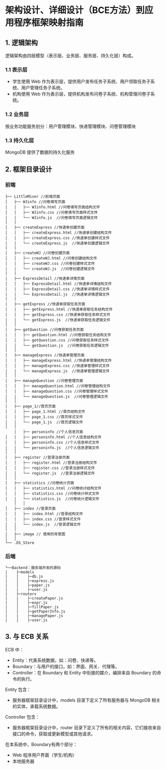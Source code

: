 # 架构设计、详细设计（BCE方法）到应用程序框架映射指南
## 1. 逻辑架构
逻辑架构由四层模型（表示层、业务层、服务层、持久化层）构成。

### 1.1 表示层
- 学生使用 Web 作为表示层，提供用户发布任务子系统、用户领取任务子系统、用户管理任务子系统。
- 机构使用 Web 作为表示层，提供机构发布问卷子系统、机构管理问卷子系统。

### 1.2 业务层
按业务功能服务划分：用户管理模块、快递管理模块、问卷管理模块

### 1.3 持久化层
MongoDB 提供了数据的持久化服务

## 2. 框架目录设计
### 前端
```
├── LittleMiser //前端页面
│   ├── WJinfo //问卷填写页面
│   │   ├── WJinfo.html //问卷填写页面结构文件
│   │   ├── WJinfo.css //问卷填写页面样式文件
│   │   └── WJinfo.js  //问卷填写页面逻辑文件
|   |
│  	├── createExpress //快递单创建页面
│   │   ├── createExpress.html //快递单创建结构文件
│   │   ├── createExpress.css //快递单创建样式文件
│   │   └── createExpress.js  //快递单创建逻辑文件
|   |
│  	├── createWJ //问卷创建页面
│   │   ├── createWJ.html //问卷创建结构文件
│   │   ├── createWJ.css //问卷创建样式文件
│   │   └── createWJ.js  //问卷创建逻辑文件
|   |
│  	├── ExpressDetail //快递单详情页面
│   │   ├── ExpressDetail.html //快递单详情结构文件
│   │   ├── ExpressDetail.css //快递单详情样式文件
│   │   └── ExpressDetail.js  //快递单详情逻辑文件
|   |
│  	├── getExpress //快递单获取任务页面
│   │   ├── getExpress.html //快递单获取任务结构文件
│   │   ├── getExpress.css //快递单获取任务样式文件
│   │   └── getExpress.js  //快递单获取任务逻辑文件
│	│
│ 	├── getQuestion //问卷获取任务页面
│   │   ├── getQuestion.html //问卷获取任务结构文件
│   │   ├── getQuestion.css //问卷获取任务样式文件
│   │   └── getQuestion.js  //问卷获取任务逻辑文件
│	│
│  	├── manageExpress //快递单管理页面
│   │   ├── manageExpress.html //快递单管理结构文件
│   │   ├── manageExpress.css //快递单管理样式文件
│   │   └── manageExpress.js  //快递单管理逻辑文件
│	│
│ 	├── manageQuestion //问卷管理页面
│   │   ├── manageQuestion.html //问卷管理结构文件
│   │   ├── manageQuestion.css //问卷管理样式文件
│   │   └── manageQuestion.js  //问卷管理逻辑文件
│	│
│ 	├── page_1//首页页面
│   │   ├── page_1.html //首页结构文件
│   │   ├── page_1.css //首页样式文件
│   │   └── page_1.js  //首页逻辑文件
│	│
    │ 	├── personinfo //个人信息页面
│   │   ├── personinfo.html //个人信息结构文件
│   │   ├── personinfo.css //个人信息样式文件
│   │   └── personinfo.js  //个人信息逻辑文件
│	│
│ 	├── register //登录注册页面
│   │   ├── register.html //登录注册结构文件
│   │   ├── register.css //登录注册样式文件
│   │   └── register.js  //登录注册逻辑文件
│	│
│ 	├── statistics //问卷统计页面
│   │   ├── statistics.html //问卷统计结构文件
│   │   ├── statistics.css //问卷统计样式文件
│   │   └── statistics.js  //问卷统计逻辑文件
    │	│
│ 	├── index //登录页面
│   │   ├── index.html //登录结构文件
│   │   ├── index.css //登录样式文件
│   │   └── index.js  //登录逻辑文件
│	│
│ 	├── image // 使用的背景图
│	│
└── .DS_Store
```

### 后端
```
└──Backend：服务端开发的源码
|    ├─models
|    |    ├─db.js
|    │    ├─express.js
|    │    ├─paper.js
|    |    ├─user.js
|    ├─routers
|    |    ├─createPaper.js
|    │    ├─expr.js
|    │    ├─fillPaper.js
|    |    ├─getPaperInfo.js
|    |    ├─managePaper.js
|    │    ├─user.js
```

## 3. 与 ECB 关系
ECB 中：
- Entity：代表系统数据，如：问卷、快递等。
- Boundary：与用户的接口，如：界面、网关、代理等。
- Controller：在 Boundary 和 Entity 中衔接的媒介，编排来自 Boundary 的命令的执行。

Entity 包含：
- 服务器框架目录设计中，models 目录下定义了所有服务器与 MongoDB 相关的实体，承载系统数据。

Controller 包含：
- 服务器框架目录设计中，router 目录下定义了所有的相关内容，它们接收来自接口的命令，获取或更新模型或其他请求。

在本系统中，Boundary有两个部分：

- Web 程序用户界面（学生/机构）
- 本地服务器
